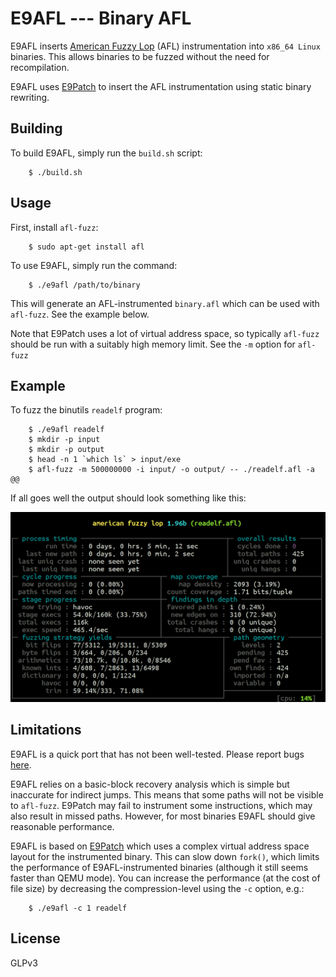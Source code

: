 # E9AFL --- Binary AFL

E9AFL inserts [American Fuzzy Lop](https://github.com/google/AFL)
(AFL) instrumentation into `x86_64 Linux` binaries.
This allows binaries to be fuzzed without the need for recompilation.

E9AFL uses [E9Patch](https://github.com/GJDuck/e9patch) to insert the
AFL instrumentation using static binary rewriting.

## Building

To build E9AFL, simply run the `build.sh` script:

        $ ./build.sh

## Usage

First, install `afl-fuzz`:

        $ sudo apt-get install afl

To use E9AFL, simply run the command:

        $ ./e9afl /path/to/binary

This will generate an AFL-instrumented `binary.afl` which can be
used with `afl-fuzz`.
See the example below.

Note that E9Patch uses a lot of virtual address space, so typically
`afl-fuzz` should be run with a suitably high memory limit.
See the `-m` option for `afl-fuzz`

## Example

To fuzz the binutils `readelf` program:

        $ ./e9afl readelf
        $ mkdir -p input
        $ mkdir -p output
        $ head -n 1 `which ls` > input/exe
        $ afl-fuzz -m 500000000 -i input/ -o output/ -- ./readelf.afl -a @@

If all goes well the output should look something like this:

<p align="center">
<img src="imgs/example.png"
     alt="AFL example">
</p>

## Limitations

E9AFL is a quick port that has not been well-tested.
Please report bugs [here](https://github.com/GJDuck/e9afl/issues).

E9AFL relies on a basic-block recovery analysis which is simple but
inaccurate for indirect jumps.
This means that some paths will not be visible to `afl-fuzz`.
E9Patch may fail to instrument some instructions, which may also result in 
missed paths.
However, for most binaries E9AFL should give reasonable performance.

E9AFL is based on [E9Patch](https://github.com/GJDuck/e9patch) which
uses a complex virtual address space layout for the instrumented binary.
This can slow down `fork()`, which limits the performance of
E9AFL-instrumented binaries (although it still seems faster than QEMU mode).
You can increase the performance (at the cost of file size) by
decreasing the compression-level using the `-c` option, e.g.:

        $ ./e9afl -c 1 readelf
 
## License

GLPv3

